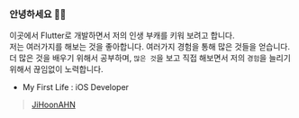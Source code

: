### 안녕하세요 🖐🏻

이곳에서 Flutter로 개발하면서 저의 인생 부캐를 키워 보려고 합니다. <br>
저는 여러가지를 해보는 것을 좋아합니다. 여러가지 경험을 통해 많은 것들을 얻습니다. <br>
더 많은 것을 배우기 위해서 공부하며, ``많은 것``을 보고 직접 해보면서 저의 ``경험``을 늘리기 위해서 끊임없이 노력합니다.

- My First Life : iOS Developer
> [JiHoonAHN](https://github.com/JiHoonAHN)
